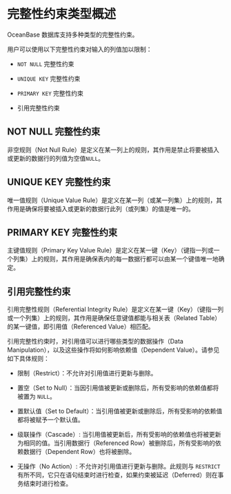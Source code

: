 完整性约束类型概述 
==============================

OceanBase 数据库支持多种类型的完整性约束。

用户可以使用以下完整性约束对输入的列值加以限制：

* `NOT NULL` 完整性约束

  

* `UNIQUE KEY` 完整性约束

  

* `PRIMARY KEY` 完整性约束

  

* 引用完整性约束

  






NOT NULL 完整性约束 
--------------------------------

非空规则（Not Null Rule）是定义在某一列上的规则，其作用是禁止将要被插入或更新的数据行的列值为空值`NULL`。

UNIQUE KEY 完整性约束 
----------------------------------

唯一值规则（Unique Value Rule）是定义在某一列（或某一列集）上的规则，其作用是确保将要被插入或更新的数据行此列（或列集）的值是唯一的。

PRIMARY KEY 完整性约束 
-----------------------------------

主键值规则（Primary Key Value Rule）是定义在某一键（Key）（键指一列或一个列集）上的规则，其作用是确保表内的每一数据行都可以由某一个键值唯一地确定。

引用完整性约束 
-------------------------

引用完整性规则（Referential Integrity Rule）是定义在某一键（Key）（键指一列或一个列集）上的规则，其作用是确保任意键值都能与相关表（Related Table）的某一键值，即引用值（Referenced Value）相匹配。

​引用完整性约束时，对引用值可以进行哪些类型的数据操作（Data Manipulation），以及这些操作将如何影响依赖值（Dependent Value）。请参见如下具体规则：

* 限制（Restrict）：不允许对引用值进行更新与删除。

  

* 置空（Set to Null）：当因引用值被更新或删除后，所有受影响的依赖值都将被置为 `NULL`。

  

* 置默认值（Set to Default）：当引用值被更新或删除后，所有受影响的依赖值都将被赋予一个默认值。

  

* 级联操作（Cascade）: 当引用值被更新后，所有受影响的依赖值也将被更新为相同的值。当引用数据行（Referenced Row）被删除后，所有受影响的依赖数据行（Dependent Row）也将被删除。

  

* 无操作（No Action）: 不允许对引用值进行更新与删除。此规则与 `RESTRICT` 有所不同，它只在语句结束时进行检查，如果约束被延迟（Deferred）则在事务结束时进行检查。

  




